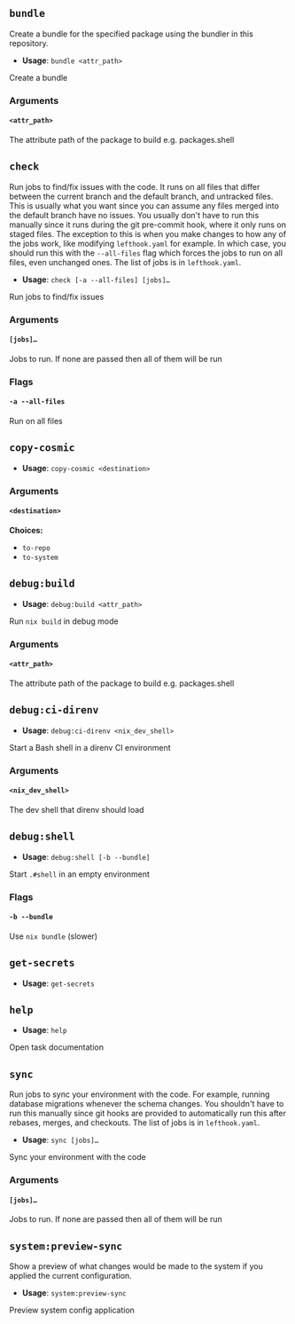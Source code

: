 ## `bundle`

Create a bundle for the specified package using the bundler in this repository.


- **Usage**: `bundle <attr_path>`

Create a bundle

### Arguments

#### `<attr_path>`

The attribute path of the package to build e.g. packages.shell

## `check`

Run jobs to find/fix issues with the code. It runs on all files that differ between the current branch and the default branch, and untracked files. This is usually what you want since you can assume any files merged into the default branch have no issues. You usually don't have to run this manually since it runs during the git pre-commit hook, where it only runs on staged files. The exception to this is when you make changes to how any of the jobs work, like modifying `lefthook.yaml` for example. In which case, you should run this with the `--all-files` flag which forces the jobs to run on all files, even unchanged ones. The list of jobs is in `lefthook.yaml`.


- **Usage**: `check [-a --all-files] [jobs]…`

Run jobs to find/fix issues

### Arguments

#### `[jobs]…`

Jobs to run. If none are passed then all of them will be run

### Flags

#### `-a --all-files`

Run on all files

## `copy-cosmic`

- **Usage**: `copy-cosmic <destination>`

### Arguments

#### `<destination>`

**Choices:**

- `to-repo`
- `to-system`

## `debug:build`

- **Usage**: `debug:build <attr_path>`

Run `nix build` in debug mode

### Arguments

#### `<attr_path>`

The attribute path of the package to build e.g. packages.shell

## `debug:ci-direnv`

- **Usage**: `debug:ci-direnv <nix_dev_shell>`

Start a Bash shell in a direnv CI environment

### Arguments

#### `<nix_dev_shell>`

The dev shell that direnv should load

## `debug:shell`

- **Usage**: `debug:shell [-b --bundle]`

Start `.#shell` in an empty environment

### Flags

#### `-b --bundle`

Use `nix bundle` (slower)

## `get-secrets`

- **Usage**: `get-secrets`

## `help`

- **Usage**: `help`

Open task documentation

## `sync`

Run jobs to sync your environment with the code. For example, running database migrations whenever the schema changes. You shouldn't have to run this manually since git hooks are provided to automatically run this after rebases, merges, and checkouts. The list of jobs is in `lefthook.yaml`.


- **Usage**: `sync [jobs]…`

Sync your environment with the code

### Arguments

#### `[jobs]…`

Jobs to run. If none are passed then all of them will be run

## `system:preview-sync`

Show a preview of what changes would be made to the system if you applied the current configuration.


- **Usage**: `system:preview-sync`

Preview system config application
